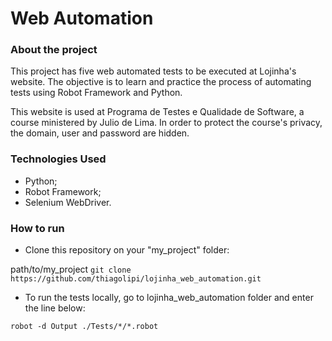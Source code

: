 
# Web Automation

### About the project

 This project has five web automated tests to be executed at Lojinha's website. The objective is to learn and practice the process of automating tests using Robot Framework and Python.
 
This website is used at Programa de Testes e Qualidade de Software, a course ministered by Julio de Lima. In order to protect the course's privacy, the domain, user and password are hidden.

### Technologies Used

- Python;
- Robot Framework;
- Selenium WebDriver.

### How to run

- Clone this repository on your "my_project" folder:

path/to/my_project `git clone https://github.com/thiagolipi/lojinha_web_automation.git`

  

- To run the tests locally, go to lojinha_web_automation folder and enter the line below:

`robot -d Output ./Tests/*/*.robot`